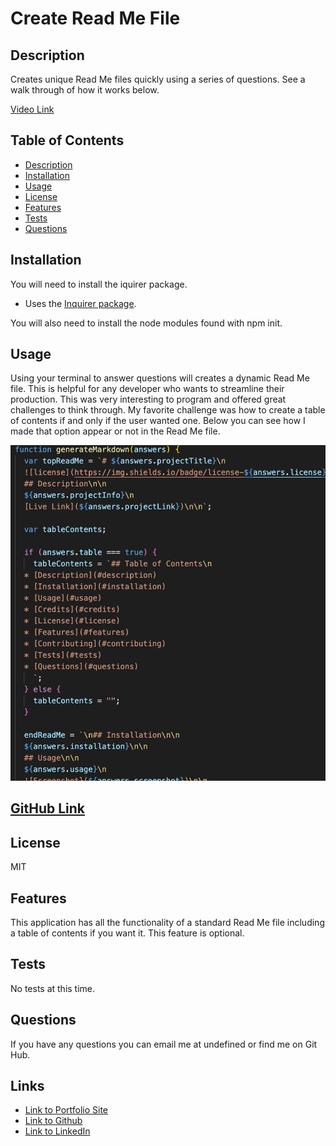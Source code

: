# Create Read Me File

## Description

Creates unique Read Me files quickly using a series of questions. See a walk through of how it works below.

[Video Link](https://drive.google.com/file/d/1zQErUKNnK3qKgMTfU5x-BvabnWtr0LuY/view)

## Table of Contents

- [Description](#description)
- [Installation](#installation)
- [Usage](#usage)
- [License](#license)
- [Features](#features)
- [Tests](#tests)
- [Questions](#questions)

## Installation

You will need to install the iquirer package.

- Uses the [Inquirer package](https://www.npmjs.com/package/inquirer).

You will also need to install the node modules found with npm init.

## Usage

Using your terminal to answer questions will creates a dynamic Read Me file. This is helpful for any developer who wants to streamline their production. This was very interesting to program and offered great challenges to think through. My favorite challenge was how to create a table of contents if and only if the user wanted one. Below you can see how I made that option appear or not in the Read Me file.

![Screenshot](./readmecodesnippet.png)

## [GitHub Link](https://github.com/JessGiannini)

## License

MIT

## Features

This application has all the functionality of a standard Read Me file including a table of contents if you want it. This feature is optional.

## Tests

No tests at this time.

## Questions

If you have any questions you can email me at undefined or find me on Git Hub.

## Links

- [Link to Portfolio Site](https://jessgiannini.github.io/WebDeveloperPortfolio/)
- [Link to Github](https://github.com/jessgiannini)
- [Link to LinkedIn](https://www.linkedin.com/in/jessica-aletta-giannini-155b1310/)
